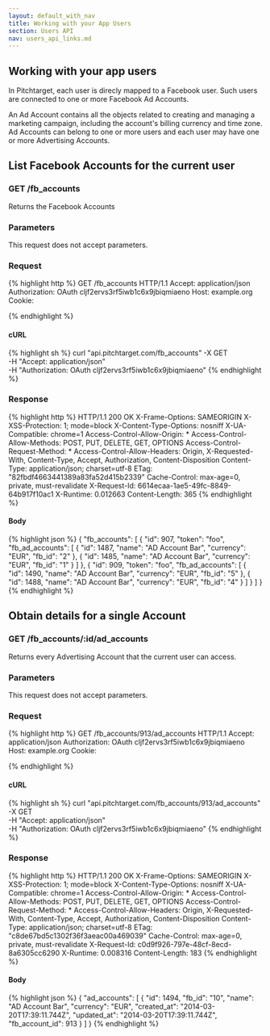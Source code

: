 ```yaml
---
layout: default_with_nav
title: Working with your App Users
section: Users API
nav: users_api_links.md
---
```


## Working with your app users
In Pitchtarget, each user is direcly mapped to a Facebook user. Such users are connected to one or more Facebook Ad Accounts.

An Ad Account contains all the objects related to creating and managing a marketing campaign, including the account's billing currency and time zone. Ad Accounts can belong to one or more users and each user may have one or more Advertising Accounts.

## List Facebook Accounts for the current user

### GET /fb_accounts
Returns the Facebook Accounts

### Parameters
This request does not accept parameters.

### Request

{% highlight http %}
GET /fb_accounts HTTP/1.1
Accept: application/json
Authorization: OAuth cljf2ervs3rf5iwb1c6x9jbiqmiaeno
Host: example.org
Cookie:

{% endhighlight %}


#### cURL

{% highlight sh %}
curl "api.pitchtarget.com/fb_accounts" -X GET \
  -H "Accept: application/json" \
  -H "Authorization: OAuth cljf2ervs3rf5iwb1c6x9jbiqmiaeno"
{% endhighlight %}

### Response

{% highlight http %}
HTTP/1.1 200 OK
X-Frame-Options: SAMEORIGIN
X-XSS-Protection: 1; mode=block
X-Content-Type-Options: nosniff
X-UA-Compatible: chrome=1
Access-Control-Allow-Origin: *
Access-Control-Allow-Methods: POST, PUT, DELETE, GET, OPTIONS
Access-Control-Request-Method: *
Access-Control-Allow-Headers: Origin, X-Requested-With, Content-Type, Accept, Authorization, Content-Disposition
Content-Type: application/json; charset=utf-8
ETag: "82fbdf4663441389a83fa52d415b2339"
Cache-Control: max-age=0, private, must-revalidate
X-Request-Id: 6614ecaa-1ae5-49fc-8849-64b917f10ac1
X-Runtime: 0.012663
Content-Length: 365
{% endhighlight %}

#### Body

{% highlight json %}
{
  "fb_accounts": [
    {
      "id": 907,
      "token": "foo",
      "fb_ad_accounts": [
        {
          "id": 1487,
          "name": "AD Account Bar",
          "currency": "EUR",
          "fb_id": "2"
        },
        {
          "id": 1485,
          "name": "AD Account Bar",
          "currency": "EUR",
          "fb_id": "1"
        }
      ]
    },
    {
      "id": 909,
      "token": "foo",
      "fb_ad_accounts": [
        {
          "id": 1490,
          "name": "AD Account Bar",
          "currency": "EUR",
          "fb_id": "5"
        },
        {
          "id": 1488,
          "name": "AD Account Bar",
          "currency": "EUR",
          "fb_id": "4"
        }
      ]
    }
  ]
}
{% endhighlight %}

## Obtain details for a single Account

### GET /fb_accounts/:id/ad_accounts
Returns every Advertising Account that the current user can access.

### Parameters
This request does not accept parameters.

### Request

{% highlight http %}
GET /fb_accounts/913/ad_accounts HTTP/1.1
Accept: application/json
Authorization: OAuth cljf2ervs3rf5iwb1c6x9jbiqmiaeno
Host: example.org
Cookie:

{% endhighlight %}


#### cURL

{% highlight sh %}
curl "api.pitchtarget.com/fb_accounts/913/ad_accounts" -X GET \
  -H "Accept: application/json" \
  -H "Authorization: OAuth cljf2ervs3rf5iwb1c6x9jbiqmiaeno"
{% endhighlight %}

### Response

{% highlight http %}
HTTP/1.1 200 OK
X-Frame-Options: SAMEORIGIN
X-XSS-Protection: 1; mode=block
X-Content-Type-Options: nosniff
X-UA-Compatible: chrome=1
Access-Control-Allow-Origin: *
Access-Control-Allow-Methods: POST, PUT, DELETE, GET, OPTIONS
Access-Control-Request-Method: *
Access-Control-Allow-Headers: Origin, X-Requested-With, Content-Type, Accept, Authorization, Content-Disposition
Content-Type: application/json; charset=utf-8
ETag: "c8de67bd5c1302f36f3aeac00a469039"
Cache-Control: max-age=0, private, must-revalidate
X-Request-Id: c0d9f926-797e-48cf-8ecd-8a6305cc6290
X-Runtime: 0.008316
Content-Length: 183
{% endhighlight %}

#### Body

{% highlight json %}
{
  "ad_accounts": [
    {
      "id": 1494,
      "fb_id": "10",
      "name": "AD Account Bar",
      "currency": "EUR",
      "created_at": "2014-03-20T17:39:11.744Z",
      "updated_at": "2014-03-20T17:39:11.744Z",
      "fb_account_id": 913
    }
  ]
}
{% endhighlight %}

